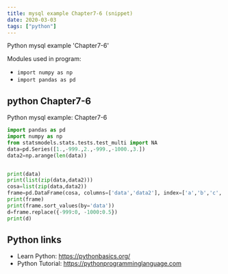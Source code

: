 ```yaml
---
title: mysql example Chapter7-6 (snippet)
date: 2020-03-03
tags: ["python"]
---
```

Python mysql example 'Chapter7-6'


Modules used in program: 
* `import numpy as np`
* `import pandas as pd`

## python Chapter7-6

Python mysql example: Chapter7-6

```python
import pandas as pd
import numpy as np
from statsmodels.stats.tests.test_multi import NA
data=pd.Series([1.,-999.,2.,-999.,-1000.,3.])
data2=np.arange(len(data))


print(data)
print(list(zip(data,data2)))
cosa=list(zip(data,data2))
frame=pd.DataFrame(cosa, columns=['data','data2'], index=['a','b','c','d','e','f'])
print(frame)
print(frame.sort_values(by='data'))
d=frame.replace({-999:0, -1000:0.5})
print(d)

```

## Python links

- Learn Python: https://pythonbasics.org/
- Python Tutorial: https://pythonprogramminglanguage.com
